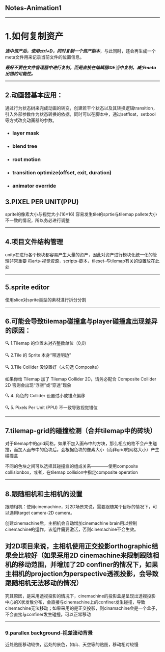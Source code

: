 ## Notes-Animation1
---
# 1.如何复制资产

***选中资产后，使用ctrl+D，同时复制一个资产副本***，与此同时，还会再生成一个meta文件用来记录当前文件的位置信息。

***最好不要在文件管理器中进行复制，而是直接在编辑器IDE当中复制，减少meta出错的可能性。***

---
## 2.动画器基本应用：
通过行为状态树来完成动画的转变，创建若干个状态以及其转换逻辑transition，引入外部参数作为状态转换的依据，同时可以在脚本中，通过setfloat，setbool等方式改变动画器的参数。

- ### layer mask
- ### blend tree
- ### root motion
- ### transition optimize(offset, exit, duration)
- ### animator override


## 3.PIXEL PER UNIT(PPU)
sprite的像素大小与视觉大小(16×16)
容易发生tile的sprtie与tilemap pallete大小不一致的情况，所以务必进行调整

---
## 4.项目文件结构管理
unity在进行各个模块都容易产生大量的资产，因此对资产进行模块化统一化的管理非常重要
将arts-视觉资源，scripts-脚本，tileset-与tilemap有关的设置放在此处

---
## 5.sprite editor
使用slice对sprite类型的素材进行拆分分割

---
## 6.可能会导致tilemap碰撞盒与player碰撞盒出现差异的原因：

 🔍 1.Tilemap 的位置未对齐整数单位（0,0）

 🔍 2.Tile 的 Sprite 本身“带透明边”


 🔍 3.Tile Collider 没设置好（未勾选 Composite）

如果你给 Tilemap 加了 Tilemap Collider 2D，请务必配合 Composite Collider 2D 否则会出现“浮空”或“穿透”现象


🔍 4. 角色的 Collider 设置过小或锚点偏移


🔍 5. Pixels Per Unit (PPU) 不一致导致视觉错位

---
## 7.tilemap-grid的碰撞检测（合并tilemap中的砖块）
对于tilemap中的grid网格，如果不加入画布中的方块，那么相应的格不会产生碰撞，而加入画布中的色块后，会根据色块的像素大小（而非grid的网格大小）产生碰撞盒

不同的色块之间可以选择其碰撞盒的组成关系————使用composite collisionbox，或者，在tilemap collision中指定composite operation

---
## 8.跟随相机和主相机的设置
跟随相机：使用cinemachine，对2D场景来说，需要跟随某个目标的情况下，可以选用target camera-2D camera。

创建cinemachine后，主相机会自动增加cinemachine brain用以控制cinemachine的运作，该组件需要激活，否则cinemachine不会生效。

## **对2D项目来说，主相机使用正交投影orthographic结果会比较好（如果采用2D cinemachine来限制跟随相机的移动范围，并增加了2D confiner的情况下，如果主相机的projection为perspective透视投影，会导致跟随相机无法移动的情况）**
究其原因，是采用透视投影的情况下，cinemachine的投影盒是呈现出透视投影中心的X状发散分布，会直接与cinemachine上的confiner发生碰撞，导致cinemachine无法移动；如果采用的是正交投影，则cinamachine会是一个盒子，不会直接与confiner发生碰撞，可以正常移动

---
### 9.parallex background-视差滚动背景
近处贴图移动较快，远处的景色，如山、天空等的贴图，移动相对较慢